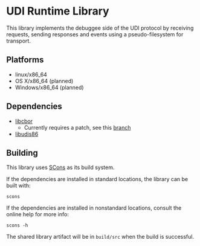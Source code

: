 # UDI Runtime Library #

This library implements the debuggee side of the UDI protocol by receiving requests,
sending responses and events using a pseudo-filesystem for transport.

## Platforms ##

- linux/x86_64
- OS X/x86_64 (planned)
- Windows/x86_64 (planned)

## Dependencies ##

- [libcbor](https://github.com/PJK/libcbor)
  - Currently requires a patch, see this [branch](https://github.com/mcnulty/libcbor/tree/streaming-return-required)
- [libudis86](https://github.com/vmt/udis86)

## Building ##

This library uses [SCons](http://www.scons.org/) as its build system.

If the dependencies are installed in standard locations, the library can be built with:

```
scons
```

If the dependencies are installed in nonstandard locations, consult the online help for more info:

```
scons -h
```

The shared library artifact will be in `build/src` when the build is successful.
